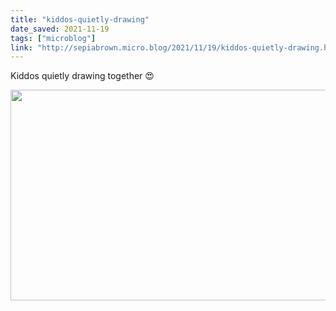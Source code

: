 ```yaml
---
title: "kiddos-quietly-drawing"
date_saved: 2021-11-19
tags: ["microblog"]
link: "http://sepiabrown.micro.blog/2021/11/19/kiddos-quietly-drawing.html"
---
```

Kiddos quietly drawing together 😍

<img src="uploads/2021/3cb1057e72.jpg" width="600" height="337" alt="" />
